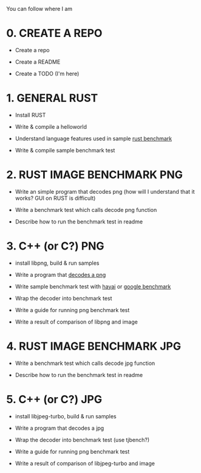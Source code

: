 You can follow where I am

# 0. CREATE A REPO

+ Create a repo

+ Create a README

+ Create a TODO (I'm here)

# 1. GENERAL RUST

+ Install RUST

+ Write & compile a helloworld

+ Understand language features used in sample [rust benchmark](https://doc.rust-lang.org/book/benchmark-tests.html)

+ Write & compile sample benchmark test

# 2. RUST IMAGE BENCHMARK PNG

+ Write an simple program that decodes png (how will I understand that it works? GUI on RUST is difficult)

+ Write a benchmark test which calls decode png function

+ Describe how to run the benchmark test in readme

# 3. C++ (or C?) PNG

+ install libpng, build & run samples

+ Write a program that [decodes a png](http://www.libpng.org/pub/png/book/chapter13.html)

+ Write sample benchmark test with [hayai](https://github.com/nickbruun/hayai) or [google benchmark](https://github.com/google/benchmark)

+ Wrap the decoder into benchmark test

+ Write a guide for running png benchmark test

+ Write a result of comparison of libpng and image

# 4. RUST IMAGE BENCHMARK JPG

+ Write a benchmark test which calls decode jpg function

+ Describe how to run the benchmark test in readme

# 5. C++ (or C?) JPG

+ install libjpeg-turbo, build & run samples

+ Write a program that decodes a jpg

+ Wrap the decoder into benchmark test (use tjbench?)

+ Write a guide for running png benchmark test

+ Write a result of comparison of libjpeg-turbo and image